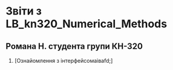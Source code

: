 # Звіти з LB_kn320_Numerical_Methods
## Романа Н. студента групи КН-320

 1. [Ознайомлення з інтерфейсомаіваfd;]
